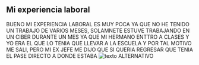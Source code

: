 ## Mi experiencia laboral
BUENO MI EXPERIENCIA LABORAL ES MUY POCA YA QUE NO HE TENIDO UN TRABAJO DE VARIOS MESES, SOLAMNETE ESTUVE TRABAJANDO EN UN CIBER DURANTE UN MES
YA QUE MI HERMANO ENTTRO A CLASES Y YO ERA EL QUE LO TENIA QUE LLEVAR A LA ESCUELA Y POR TAL MOTIVO ME SALI, PERO MI EX JEFE ME DIJO QUE SI QUERIA REGRESAR 
QUE TENIA EL PASE DIRECTO A DONDE ESTABA 
![texto ALTERNATIVO](https://sn.astm.org/sites/default/files/spanish/images/ja15_spotlight.jpg)
